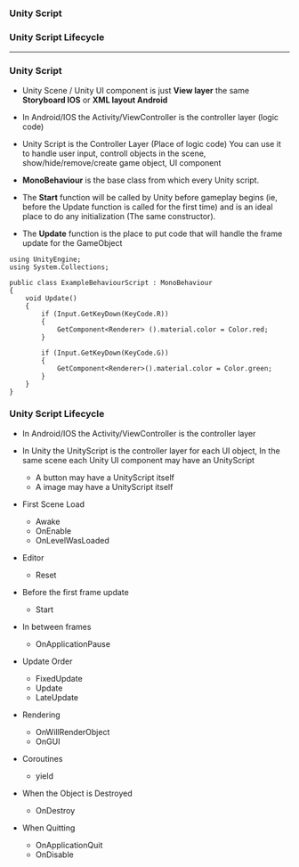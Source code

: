 
### Unity Script
### Unity Script Lifecycle
-----------------------------------------

### Unity Script

* Unity Scene / Unity UI component is just **View layer** the same **Storyboard IOS** or **XML layout Android**
* In Android/IOS the Activity/ViewController is the controller layer (logic code)
* Unity Script is the Controller Layer (Place of logic code) You can use it to handle user input, controll objects in the scene, show/hide/remove/create game object, UI component

* **MonoBehaviour** is the base class from which every Unity script.

* The **Start** function will be called by Unity before gameplay begins (ie, before the Update function is called for the first time) and is an ideal place to do any initialization (The same constructor).
* The **Update** function is the place to put code that will handle the frame update for the GameObject

```cshap
using UnityEngine;
using System.Collections;

public class ExampleBehaviourScript : MonoBehaviour
{
    void Update()
    {
        if (Input.GetKeyDown(KeyCode.R))
        {
            GetComponent<Renderer> ().material.color = Color.red;
        }
        
        if (Input.GetKeyDown(KeyCode.G))
        {
            GetComponent<Renderer>().material.color = Color.green;
        }
    }
}
```


### Unity Script Lifecycle

* In Android/IOS the Activity/ViewController is the controller layer
* In Unity the UnityScript is the controller layer for each UI object, In the same scene each Unity UI component may have an UnityScript
  * A button may have a UnityScript itself
  * A image may have a UnityScript itself

* First Scene Load
  * Awake
  * OnEnable
  * OnLevelWasLoaded
* Editor
  * Reset
* Before the first frame update
  * Start
* In between frames
  * OnApplicationPause
* Update Order
  * FixedUpdate
  * Update
  * LateUpdate
* Rendering
  * OnWillRenderObject
  * OnGUI
* Coroutines
  * yield
* When the Object is Destroyed
  * OnDestroy
* When Quitting
  * OnApplicationQuit
  * OnDisable


















